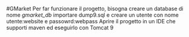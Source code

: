 #GMarket
Per far funzionare il progetto, bisogna creare un database di nome *gmarket_db* importare dump9.sql e creare un utente con nome utente:website e passowrd:webpass
Aprire il progetto in un IDE che supporti maven ed eseguirlo con Tomcat 9
